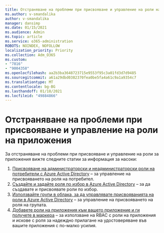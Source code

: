 ```yaml
---
title: Отстраняване на проблеми при присвояване и управление на роли на приложения
ms.author: v-smandalika
author: v-smandalika
manager: dansimp
ms.date: 01/15/2021
ms.audience: Admin
ms.topic: article
ms.service: o365-administration
ROBOTS: NOINDEX, NOFOLLOW
localization_priority: Priority
ms.collection: Adm_O365
ms.custom:
- "7816"
- "9004358"
ms.openlocfilehash: aa2b3ba3648723715e9553f95c3a01fd3d7d9485
ms.sourcegitcommit: a61a29dbd0382370fea0be5fa4a61c9a1a9354c7
ms.translationtype: MT
ms.contentlocale: bg-BG
ms.lasthandoff: 01/18/2021
ms.locfileid: "49884866"
---
```

# <a name="troubleshoot-issues-with-application-role-assignment-and-management"></a>Отстраняване на проблеми при присвояване и управление на роли на приложения

За отстраняване на проблеми при присвояване и управление на роли за приложения вижте следните статии за информация за насоки:

1. [Присвояване на администраторски и неадминистраторски роли на потребители с Azure Active Directory](https://docs.microsoft.com/azure/active-directory/fundamentals/active-directory-users-assign-role-azure-portal) – за управление на присвояването на роля на потребител.
2. [Създайте и задайте роля по избор в Azure Active Directory](https://docs.microsoft.com/azure/active-directory/roles/custom-create) – за да създавате и присвоявате роли по избор.
3. [Използвайте групи в облака, за да управлявате присвояванията на роли в Azure Active Directory](https://docs.microsoft.com/azure/active-directory/roles/groups-concept) – за управление на присвояването на роля на групата.
4. [Добавете роли на приложения към вашето приложение и ги получете в маркера](https://docs.microsoft.com/azure/active-directory/develop/howto-add-app-roles-in-azure-ad-apps#app-roles-vs-groups) – за използване на RBAC с роли на приложения и искове с роля за надеждно прилагане на удостоверяване във вашите приложения с по-малко усилия.
